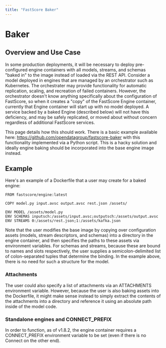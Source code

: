 ```yaml
---
title: "FastScore Baker"
---
```


# Baker

## Overview and Use Case

In some production deployments, it will be necessary to deploy pre-configured engine containers with all models, streams, and schemas "baked in" to the image instead of loaded via the REST API. Consider a model deployed in engines that are managed by an orchestrator such as Kubernetes. The orchestrater may provide functionality for automatic replication, scaling, and recreation of failed containers. However, the orchestrator doesn't know anything specifically about the configuration of FastScore, so when it creates a "copy" of the FastScore Engine container, currently that Engine container will start up with no model deployed. A service backed by a baked Engine (described below) will not have this deficiency, and may be safely replicated, or moved about without concern regardless of additional FastScore services. 

This page details how this should work. There is a basic example available here: https://github.com/opendatagroup/fastscore-baker with this functionality implemented via a Python script. This is a hacky solution and ideally engine baking should be incorporated into the base engine image instead.

## Example

Here's an example of a Dockerfile that a user may create for a baked engine:

```
FROM fastscore/engine:latest
 
COPY model.py input.avsc output.avsc rest.json /assets/
 
ENV MODEL /assets/model.py
ENV SCHEMAS inputsch:/assets/input.avsc;outputsch:/assets/output.avsc
ENV STREAMS 0:/assets/rest.json;1:/assets/kafka.json
```

Note that the user modifies the base image by copying over configuration assets (models, stream descriptors, and schemas) into a directory in the engine container, and then specifies the paths to these assets via environment variables. For schemas and streams, because these are bound to names and slots respectively, the user supplies a semicolon-delimited list of colon-separated tuples that determine the binding. In the example above, there is no need for such a structure for the model.

### Attachments
The user could also specify a list of attachments via an ATTACHMENTS environment variable. However, because the user is also baking assets into the Dockerfile, it might make sense instead to simply extract the contents of the attachments into a directory and reference it using an absolute path inside of the model code.

### Standalone engines and CONNECT_PREFIX
In order to function, as of v1.8.2, the engine container requires a CONNECT_PREFIX environment variable to be set (even if there is no Connect on the other end).

